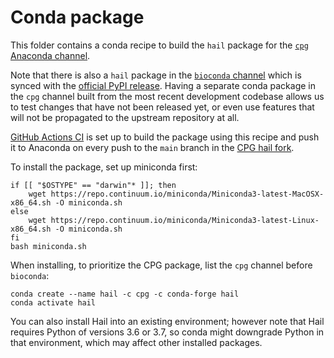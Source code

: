 # Conda package

This folder contains a conda recipe to build the `hail` package for the [`cpg` Anaconda channel](https://anaconda.org/cpg/hail).

Note that there is also a `hail` package in the
[`bioconda` channel](https://github.com/bioconda/bioconda-recipes/tree/master/recipes/hail)
which is synced with the
[official PyPI release](https://pypi.org/project/hail).
Having a separate conda package in the `cpg` channel built from the
most recent development codebase allows us to test changes
that have not been released yet, or even use features that will not be
propagated to the upstream repository at all.

[GitHub Actions CI](../.github/workflows/main.yaml) is set up to build the package using this recipe and push it to Anaconda on every push to the `main` branch in the [CPG hail fork](https://github.com/populationgenomics/hail).

To install the package, set up miniconda first:

```
if [[ "$OSTYPE" == "darwin"* ]]; then
    wget https://repo.continuum.io/miniconda/Miniconda3-latest-MacOSX-x86_64.sh -O miniconda.sh
else
    wget https://repo.continuum.io/miniconda/Miniconda3-latest-Linux-x86_64.sh -O miniconda.sh
fi
bash miniconda.sh
```

When installing, to prioritize the CPG package, list the `cpg` channel before `bioconda`:

```
conda create --name hail -c cpg -c conda-forge hail
conda activate hail
```

You can also install Hail into an existing environment; however note that Hail requires Python of versions 3.6 or 3.7, so conda might downgrade Python in that environment, which may affect other installed packages.
